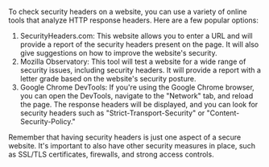 To check security headers on a website, you can use a variety of online tools that analyze HTTP response headers. Here are a few popular options:

1. SecurityHeaders.com: This website allows you to enter a URL and will provide a report of the security headers present on the page. It will also give suggestions on how to improve the website's security.
2. Mozilla Observatory: This tool will test a website for a wide range of security issues, including security headers. It will provide a report with a letter grade based on the website's security posture.
3. Google Chrome DevTools: If you're using the Google Chrome browser, you can open the DevTools, navigate to the "Network" tab, and reload the page. The response headers will be displayed, and you can look for security headers such as "Strict-Transport-Security" or "Content-Security-Policy."

Remember that having security headers is just one aspect of a secure website. It's important to also have other security measures in place, such as SSL/TLS certificates, firewalls, and strong access controls.